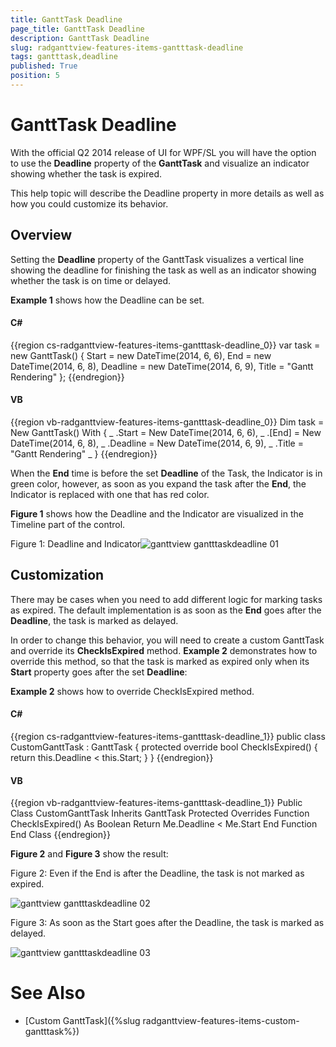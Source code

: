 ```yaml
---
title: GanttTask Deadline
page_title: GanttTask Deadline
description: GanttTask Deadline
slug: radganttview-features-items-gantttask-deadline
tags: gantttask,deadline
published: True
position: 5
---
```


# GanttTask Deadline

With the official Q2 2014 release of UI for WPF/SL you will have the option to use the __Deadline__ property of the __GanttTask__ and visualize an indicator showing whether the task is expired.  

This help topic will describe the Deadline property in more details as well as how you could customize its behavior.

## Overview

Setting the __Deadline__ property of the GanttTask visualizes a vertical line showing the deadline for finishing the task as well as an indicator showing whether the task is on time or delayed.

__Example 1__ shows how the Deadline can be set.

#### __C#__

{{region cs-radganttview-features-items-gantttask-deadline_0}}
	var task = new GanttTask()
	{
	    Start = new DateTime(2014, 6, 6),
	    End = new DateTime(2014, 6, 8),
	    Deadline = new DateTime(2014, 6, 9),
	    Title = "Gantt Rendering"
	};
{{endregion}}

#### __VB__

{{region vb-radganttview-features-items-gantttask-deadline_0}}
	Dim task = New GanttTask() With { _
	    .Start = New DateTime(2014, 6, 6), _
	    .[End] = New DateTime(2014, 6, 8), _
	    .Deadline = New DateTime(2014, 6, 9), _
	    .Title = "Gantt Rendering" _
	}
{{endregion}}

When the __End__ time is before the set __Deadline__ of the Task, the Indicator is in green color, however, as soon as you expand the task after the __End__, the Indicator is replaced with one that has red color.

__Figure 1__ shows how the Deadline and the Indicator are visualized in the Timeline part of the control.

Figure 1: Deadline and Indicator![ganttview gantttaskdeadline 01](images/ganttview_gantttaskdeadline_01.png)

## Customization

There may be cases when you need to add different logic for marking tasks as expired. The default implementation is as soon as the __End__ goes after the __Deadline__, the task is marked as delayed.

In order to change this behavior, you will need to create a custom GanttTask and override its __CheckIsExpired__  method. __Example 2__ demonstrates how to override this method, so that the task is marked as expired only when its __Start__ property goes after the set __Deadline__:

__Example 2__ shows how to override CheckIsExpired method.

#### __C#__

{{region cs-radganttview-features-items-gantttask-deadline_1}}
	public class CustomGanttTask : GanttTask
	{
	    protected override bool CheckIsExpired()
	    {
	        return this.Deadline < this.Start;
	    }
	}
{{endregion}}

#### __VB__

{{region vb-radganttview-features-items-gantttask-deadline_1}}
	Public Class CustomGanttTask
	    Inherits GanttTask
	    Protected Overrides Function CheckIsExpired() As Boolean
	        Return Me.Deadline < Me.Start
	    End Function
	End Class
{{endregion}}

__Figure 2__ and __Figure 3__ show the result:

Figure 2: Even if the End is after the Deadline, the task is not marked as expired.

![ganttview gantttaskdeadline 02](images/ganttview_gantttaskdeadline_02.png)

Figure 3: As soon as the Start goes after the Deadline, the task is marked as delayed.

![ganttview gantttaskdeadline 03](images/ganttview_gantttaskdeadline_03.png)

# See Also

 * [Custom GanttTask]({%slug radganttview-features-items-custom-gantttask%})
